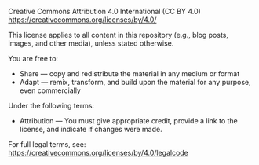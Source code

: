 Creative Commons Attribution 4.0 International (CC BY 4.0)  
https://creativecommons.org/licenses/by/4.0/

This license applies to all content in this repository (e.g., blog posts, images, and other media), unless stated otherwise.

You are free to:
- Share — copy and redistribute the material in any medium or format
- Adapt — remix, transform, and build upon the material for any purpose, even commercially

Under the following terms:
- Attribution — You must give appropriate credit, provide a link to the license, and indicate if changes were made.

For full legal terms, see:  
https://creativecommons.org/licenses/by/4.0/legalcode
